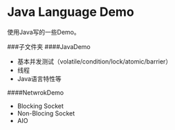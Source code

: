 Java Language Demo
===============
使用Java写的一些Demo。

###子文件夹
####JavaDemo
* 基本并发测试（volatile/condition/lock/atomic/barrier）
* 线程
* Java语言特性等

####NetwrokDemo
* Blocking Socket
* Non-Blocing Socket
* AIO

